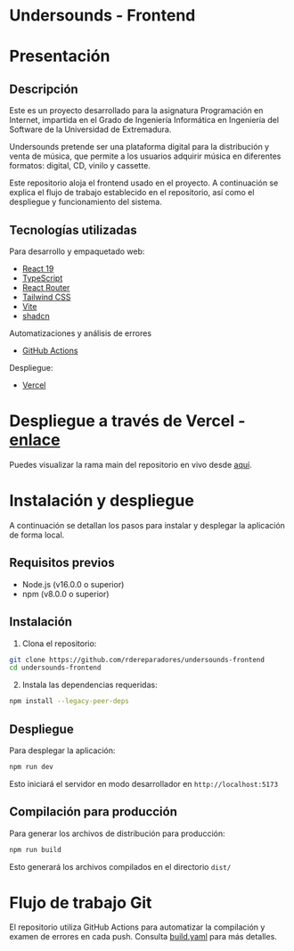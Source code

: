 # Undersounds - Frontend

# Presentación

## Descripción
Este es un proyecto desarrollado para la asignatura Programación en Internet, impartida en el Grado de Ingeniería Informática en Ingeniería del Software de la Universidad de Extremadura.

Undersounds pretende ser una plataforma digital para la distribución y venta de música, que permite a los usuarios adquirir música en diferentes formatos: digital, CD, vinilo y cassette.

Este repositorio aloja el frontend usado en el proyecto. A continuación se explica el flujo de trabajo establecido en el repositorio, así como el despliegue y funcionamiento del sistema.

## Tecnologías utilizadas
Para desarrollo y empaquetado web:
- [React 19](https://react.dev/)
- [TypeScript](https://www.typescriptlang.org/)
- [React Router](https://reactrouter.com/)
- [Tailwind CSS](https://tailwindcss.com/)
- [Vite](https://vite.dev/)
- [shadcn](https://ui.shadcn.com/)

Automatizaciones y análisis de errores
- [GitHub Actions](https://github.com/features/actions)

Despliegue:
- [Vercel](https://vercel.com/)

# Despliegue a través de Vercel - [enlace](https://undersounds.vercel.app)
Puedes visualizar la rama main del repositorio en vivo desde [aquí](https://undersounds.vercel.app).

# Instalación y despliegue
A continuación se detallan los pasos para instalar y desplegar la aplicación de forma local.

## Requisitos previos
- Node.js (v16.0.0 o superior)
- npm (v8.0.0 o superior)

## Instalación

1. Clona el repositorio:
```bash
git clone https://github.com/rdereparadores/undersounds-frontend
cd undersounds-frontend
```

2. Instala las dependencias requeridas:
```bash
npm install --legacy-peer-deps
```

## Despliegue
Para desplegar la aplicación:
```bash
npm run dev
```
Esto iniciará el servidor en modo desarrollador en `http://localhost:5173`

## Compilación para producción
Para generar los archivos de distribución para producción:
```bash
npm run build
```
Esto generará los archivos compilados en el directorio `dist/`

# Flujo de trabajo Git
El repositorio utiliza GitHub Actions para automatizar la compilación y examen de errores en cada push. Consulta [build.yaml](.github/workflows/build.yaml) para más detalles.
